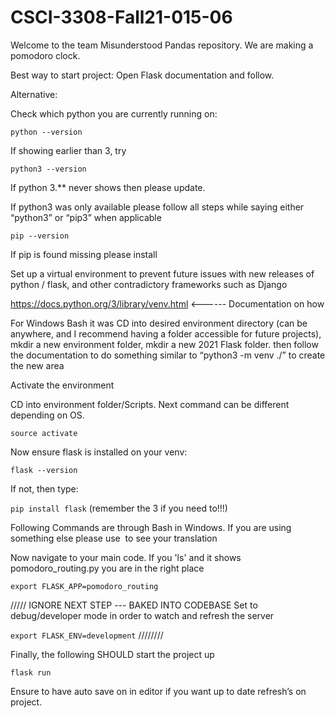 # CSCI-3308-Fall21-015-06
Welcome to the team Misunderstood Pandas repository. We are making a pomodoro clock.


Best way to start project:  Open Flask documentation and follow.


Alternative:


Check which python you are currently running on:

```python --version```

If showing earlier than 3, try

```python3 --version```

If python 3.** never shows then please update.

If python3 was only available please follow all steps while saying either “python3” or “pip3” when applicable


```pip --version```

If pip is found missing please install


Set up a virtual environment to prevent future issues with new releases of python /  flask, and other contradictory frameworks such as Django

https://docs.python.org/3/library/venv.html <------ Documentation on how

For Windows Bash it was CD into desired environment directory (can be anywhere, and I recommend having a folder accessible for future projects), mkdir a new environment folder, mkdir a new 2021 Flask folder.  then follow the documentation to do something similar to “python3 -m venv ./” to create the new area


Activate the environment

CD into environment folder/Scripts.  Next command can be different depending on OS.

```source activate```


Now ensure flask is installed on your venv:

```flask --version```


If not, then type:

```pip install flask```        (remember the 3 if you need to!!!)



Following Commands are through Bash in Windows.  If you are using something else please use ​​  to see your translation

Now navigate to your main code.  If you 'ls' and it shows pomodoro_routing.py you are in the right place

```export FLASK_APP=pomodoro_routing```



///// IGNORE NEXT STEP --- BAKED INTO CODEBASE
Set to debug/developer mode in order to watch and refresh the server

```export FLASK_ENV=development```
////////



Finally, the following SHOULD start the project up

```flask run```


Ensure to have auto save on in editor if you want up to date  refresh’s on project.








